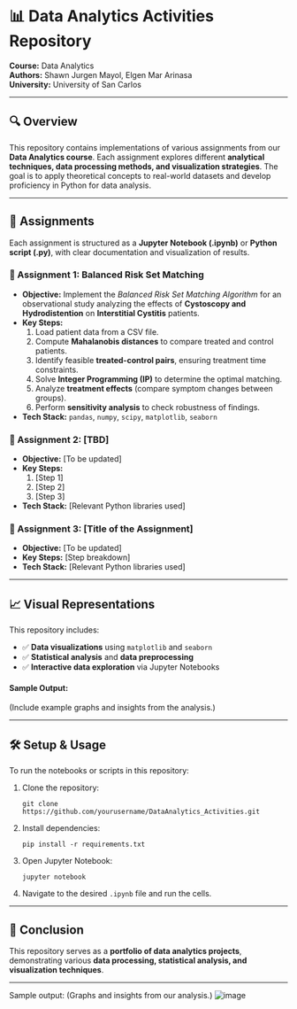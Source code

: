 <h1>📊 Data Analytics Activities Repository</h1>

<p><strong>Course:</strong> Data Analytics<br>
<strong>Authors:</strong> Shawn Jurgen Mayol, Elgen Mar Arinasa<br>
<strong>University:</strong> University of San Carlos</p>

<hr>

<h2>🔍 Overview</h2>
<p>This repository contains implementations of various assignments from our <strong>Data Analytics course</strong>. 
Each assignment explores different <strong>analytical techniques, data processing methods, and visualization strategies</strong>. 
The goal is to apply theoretical concepts to real-world datasets and develop proficiency in Python for data analysis.</p>

<hr>

<h2>📌 Assignments</h2>
<p>Each assignment is structured as a <strong>Jupyter Notebook (.ipynb)</strong> or <strong>Python script (.py)</strong>, 
with clear documentation and visualization of results.</p>

<h3>📂 Assignment 1: Balanced Risk Set Matching</h3>
<ul>
  <li><strong>Objective:</strong> Implement the <em>Balanced Risk Set Matching Algorithm</em> for an observational study analyzing 
      the effects of <strong>Cystoscopy and Hydrodistention</strong> on <strong>Interstitial Cystitis</strong> patients.</li>
  <li><strong>Key Steps:</strong>
    <ol>
      <li>Load patient data from a CSV file.</li>
      <li>Compute <strong>Mahalanobis distances</strong> to compare treated and control patients.</li>
      <li>Identify feasible <strong>treated-control pairs</strong>, ensuring treatment time constraints.</li>
      <li>Solve <strong>Integer Programming (IP)</strong> to determine the optimal matching.</li>
      <li>Analyze <strong>treatment effects</strong> (compare symptom changes between groups).</li>
      <li>Perform <strong>sensitivity analysis</strong> to check robustness of findings.</li>
    </ol>
  </li>
  <li><strong>Tech Stack:</strong> <code>pandas</code>, <code>numpy</code>, <code>scipy</code>, <code>matplotlib</code>, <code>seaborn</code></li>
</ul>

<h3>📂 Assignment 2: [TBD]</h3>
<ul>
  <li><strong>Objective:</strong> [To be updated]</li>
  <li><strong>Key Steps:</strong>
    <ol>
      <li>[Step 1]</li>
      <li>[Step 2]</li>
      <li>[Step 3]</li>
    </ol>
  </li>
  <li><strong>Tech Stack:</strong> [Relevant Python libraries used]</li>
</ul>

<h3>📂 Assignment 3: [Title of the Assignment]</h3>
<ul>
  <li><strong>Objective:</strong> [To be updated]</li>
  <li><strong>Key Steps:</strong> [Step breakdown]</li>
  <li><strong>Tech Stack:</strong> [Relevant Python libraries used]</li>
</ul>

<hr>

<h2>📈 Visual Representations</h2>
<p>This repository includes:</p>
<ul>
  <li>✅ <strong>Data visualizations</strong> using <code>matplotlib</code> and <code>seaborn</code></li>
  <li>✅ <strong>Statistical analysis</strong> and <strong>data preprocessing</strong></li>
  <li>✅ <strong>Interactive data exploration</strong> via Jupyter Notebooks</li>
</ul>

<h4>Sample Output:</h4>
<p>(Include example graphs and insights from the analysis.)</p>

<hr>

<h2>🛠 Setup & Usage</h2>
<p>To run the notebooks or scripts in this repository:</p>

<ol>
  <li>Clone the repository:
    <pre><code>git clone https://github.com/yourusername/DataAnalytics_Activities.git</code></pre>
  </li>
  <li>Install dependencies:
    <pre><code>pip install -r requirements.txt</code></pre>
  </li>
  <li>Open Jupyter Notebook:
    <pre><code>jupyter notebook</code></pre>
  </li>
  <li>Navigate to the desired <code>.ipynb</code> file and run the cells.</li>
</ol>

<hr>

<h2>📜 Conclusion</h2>
<p>This repository serves as a <strong>portfolio of data analytics projects</strong>, demonstrating various <strong>data processing, statistical analysis, and visualization techniques</strong>.</p>


<hr>

Sample output: (Graphs and insights from our analysis.)
![image](https://github.com/user-attachments/assets/8ee0b319-e0da-4089-a040-05d52ad3a4b8)
